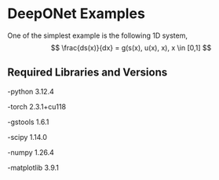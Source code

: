 # DeepONet Examples
One of the simplest example is the following 1D system,
$$
\frac{ds(x)}{dx} = g(s(x), u(x), x), x \in [0,1]
$$


## Required Libraries and Versions
-python 3.12.4

-torch 2.3.1+cu118

-gstools 1.6.1

-scipy 1.14.0

-numpy 1.26.4

-matplotlib 3.9.1




